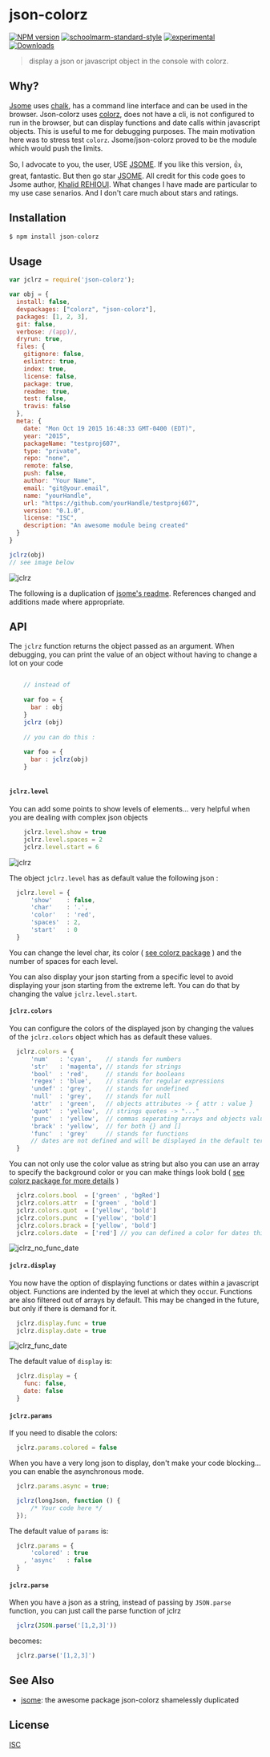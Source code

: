 # json-colorz
[![NPM version][npm-image]][npm-url]
[![schoolmarm-standard-style][marm-image]][marm-url]
[![experimental][stability-image]][stability-url]
[![Downloads][downloads-image]][downloads-url]

> display a json or javascript object in the console with colorz.

## Why?
[Jsome](https://www.npmjs.com/package/jsome) uses [chalk](https://www.npmjs.com/package/chalk), has a command line interface and can be used in the browser. Json-colorz uses [colorz](https://www.npmjs.com/package/colorz), does not have a cli, is not configured to run in the browser, but can display functions and date calls within javascript objects. This is useful to me for debugging purposes. The main motivation here was to stress test `colorz`. Jsome/json-colorz proved to be the module which would push the limits. 

So, I advocate to you, the user, USE [JSOME](https://github.com/Javascipt/Jsome). If you like this version,  :+1:, great, fantastic. But then go star [JSOME](https://github.com/Javascipt/Jsome). All credit for this code goes to Jsome author, [Khalid REHIOUI](https://www.npmjs.com/~javascript). What changes I have made are particular to my use case senarios. And I don't care much about stars and ratings. 

## Installation
```bash
$ npm install json-colorz
```

## Usage
```js
var jclrz = require('json-colorz');

var obj = {
  install: false,
  devpackages: ["colorz", "json-colorz"],
  packages: [1, 2, 3],
  git: false,
  verbose: /(app)/,
  dryrun: true,
  files: {
    gitignore: false,
    eslintrc: true,
    index: true,
    license: false,
    package: true,
    readme: true,
    test: false,
    travis: false
  },
  meta: {
    date: "Mon Oct 19 2015 16:48:33 GMT-0400 (EDT)",
    year: "2015",
    packageName: "testproj607",
    type: "private",
    repo: "none",
    remote: false,
    push: false,
    author: "Your Name",
    email: "git@your.email",
    name: "yourHandle",
    url: "https://github.com/yourHandle/testproj607",
    version: "0.1.0",
    license: "ISC",
    description: "An awesome module being created"
  }
}

jclrz(obj)
// see image below
```

![jclrz](http://i.imgur.com/0A3rHRc.png)

The following is a duplication of [jsome's readme](https://github.com/Javascipt/Jsome/blob/master/README.md). References changed and additions made where appropriate.

## API

The `jclrz` function returns the object passed as an argument. When debugging, you can print the value of an object without having to change a lot on your code

```javascript

    // instead of 
    
    var foo = {
      bar : obj
    }
    jclrz (obj)
    
    // you can do this :
    
    var foo = {
      bar : jclrz(obj)
    }
    
```

#### `jclrz.level`

You can add some points to show levels of elements... very helpful when you are dealing with complex json objects

```javascript
    jclrz.level.show = true
    jclrz.level.spaces = 2
    jclrz.level.start = 6
```

![jclrz](http://i.imgur.com/txBcXjW.png)

The object `jclrz.level` has as default value the following json :

```javascript
  jclrz.level = {
      'show'    : false,
      'char'    : '.',
      'color'   : 'red',
      'spaces'  : 2,
      'start'   : 0
  }
```

You can change the level char, its color ( [see colorz package](http://npmjs.org/package/colorz) ) and the number of spaces for each level.

You can also display your json starting from a specific level to avoid displaying your json starting from the extreme left. You can do that by changing the value `jclrz.level.start`.

#### `jclrz.colors`

You can configure the colors of the displayed json by changing the values of the `jclrz.colors` object which has as default these values.

```javascript
  jclrz.colors = {
      'num'   : 'cyan',    // stands for numbers
      'str'   : 'magenta', // stands for strings
      'bool'  : 'red',     // stands for booleans
      'regex' : 'blue',    // stands for regular expressions
      'undef' : 'grey',    // stands for undefined
      'null'  : 'grey',    // stands for null
      'attr'  : 'green',   // objects attributes -> { attr : value }
      'quot'  : 'yellow',  // strings quotes -> "..."
      'punc'  : 'yellow',  // commas seperating arrays and objects values -> [ , , , ]
      'brack' : 'yellow',  // for both {} and []
      'func'  : 'grey'     // stands for functions
      // dates are not defined and will be displayed in the default term color.
  }
```

You can not only use the color value as string but also you can use an array to specify the background color or you can make things look bold  ( [see colorz package for more details](http://npmjs.org/package/colorz) )


```javascript
  jclrz.colors.bool  = ['green' , 'bgRed']
  jclrz.colors.attr  = ['green' , 'bold']
  jclrz.colors.quot  = ['yellow', 'bold']
  jclrz.colors.punc  = ['yellow', 'bold']
  jclrz.colors.brack = ['yellow', 'bold']
  jclrz.colors.date  = ['red'] // you can defined a color for dates this way.
```
![jclrz_no_func_date](http://i.imgur.com/e5l1Yox.png)

#### `jclrz.display`

You now have the option of displaying functions or dates within a javascript object. Functions are indented by the level at which they occur. Functions are also filtered out of arrays by default. This may be changed in the future, but only if there is demand for it.

```javascript
  jclrz.display.func = true
  jclrz.display.date = true
```

![jclrz_func_date](http://imgur.com/K4mrEME.png)

The default value of `display` is:

```javascript
  jclrz.display = {
    func: false,
    date: false
  }
```

#### `jclrz.params`

If you need to disable the colors:

```javascript
  jclrz.params.colored = false
```

When you have a very long json to display, don't make your code blocking... you can enable the asynchronous mode.

```javascript
  jclrz.params.async = true;

  jclrz(longJson, function () {
      /* Your code here */
  });
```

The default value of `params` is:

```javascript
  jclrz.params = {
      'colored' : true
    , 'async'   : false
  }
```

#### `jclrz.parse`

When you have a json as a string, instead of passing by `JSON.parse` function, you can just call the parse function of jclrz

```javascript
  jclrz(JSON.parse('[1,2,3]'))
```

becomes:

```javascript
  jclrz.parse('[1,2,3]')
```

## See Also
- [jsome](https://www.npmjs.com/package/jsome): the awesome package json-colorz shamelessly duplicated

## License
[ISC](https://github.com/akileez/json-colorz/blob/master/LICENSE)

[npm-image]: https://img.shields.io/npm/v/json-colorz.svg?style=flat-square
[npm-url]: https://npmjs.org/package/json-colorz
[marm-image]: https://img.shields.io/badge/code%20style-marm-brightgreen.svg?style=flat-square
[marm-url]: https://github.com/akileez/eslint-config-marm
[stability-image]: https://img.shields.io/badge/stability-experimental-darkorange.svg?style=flat-square
[stability-url]: https://github.com/akileez/json-colorz
[downloads-image]: http://img.shields.io/npm/dm/json-colorz.svg?style=flat-square
[downloads-url]: https://npmjs.org/package/json-colorz
